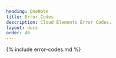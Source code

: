 ```yaml
---
heading: OneNote
title: Error Codes
description: Cloud Elements Error Codes.
layout: docs
order: 40
---
```


{% include error-codes.md %}

